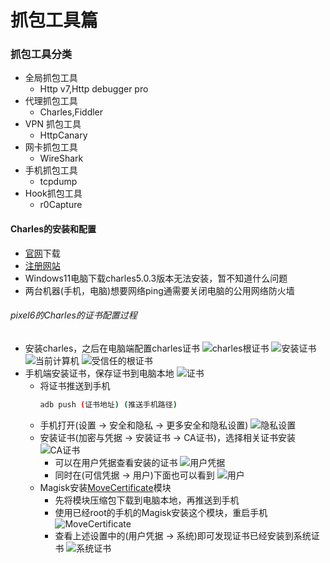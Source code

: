 # 抓包工具篇
### 抓包工具分类
- 全局抓包工具
  - Http v7,Http debugger pro
- 代理抓包工具
  - Charles,Fiddler
- VPN 抓包工具
  - HttpCanary
- 网卡抓包工具
  - WireShark
- 手机抓包工具
  - tcpdump
- Hook抓包工具
  - r0Capture
#### Charles的安装和配置
- [官网](https://www.charlesproxy.com/download/)下载
- [注册网站](https://www.zzzmode.com/mytools/charles/)
- Windows11电脑下载charles5.0.3版本无法安装，暂不知道什么问题
- 两台机器(手机，电脑)想要网络ping通需要关闭电脑的公用网络防火墙
###### pixel6的Charles的证书配置过程
- 安装charles，之后在电脑端配置charles证书
  ![charles根证书](imgs/16.png)
  ![安装证书](imgs/17.png)
  ![当前计算机](imgs/18.png)
  ![受信任的根证书](imgs/19.png)
- 手机端安装证书，保存证书到电脑本地
  ![证书](imgs/15.png)
  - 将证书推送到手机
    ```bash
    adb push (证书地址) (推送手机路径)
    ```
  - 手机打开(设置 -> 安全和隐私 -> 更多安全和隐私设置)
    ![隐私设置](imgs/20.png) 
  - 安装证书(加密与凭据 -> 安装证书 -> CA证书)，选择相关证书安装
    ![CA证书](imgs/21.png)
    - 可以在用户凭据查看安装的证书
      ![用户凭据](imgs/22.png)
    - 同时在(可信凭据 -> 用户)下面也可以看到
      ![用户](imgs/23.png)
  - Magisk安装[MoveCertificate](https://github.com/ys1231/MoveCertificate)模块
    - 先将模块压缩包下载到电脑本地，再推送到手机
    - 使用已经root的手机的Magisk安装这个模块，重启手机
      ![MoveCertificate](imgs/24.png)
    - 查看上述设置中的(用户凭据 -> 系统)即可发现证书已经安装到系统证书
      ![系统证书](imgs/25.png)
     